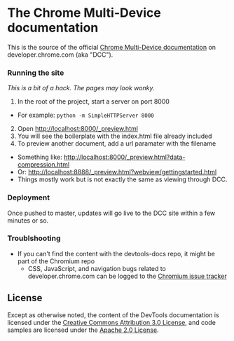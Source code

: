The Chrome Multi-Device documentation
============

This is the source of the official [Chrome Multi-Device documentation](https://developer.chrome.com/multidevice/index) on developer.chrome.com (aka "DCC").

### Running the site

_This is a bit of a hack. The pages may look wonky._

1. In the root of the project, start a server on port 8000
  * For example: `python -m SimpleHTTPServer 8000`
2. Open [http://localhost:8000/_preview.html](http://localhost:8000/_preview.html)
3. You will see the boilerplate with the index.html file already included
4. To preview another document, add a url paramater with the filename
  * Something like: [http://localhost:8000/_preview.html?data-compression.html](http://localhost:8000/_preview.html?data-compression.html)
  * Or: [http://localhost:8888/_preview.html?webview/gettingstarted.html](http://localhost:8888/_preview.html?webview/gettingstarted.html)
  * Things mostly work but is not exactly the same as viewing through DCC.

### Deployment

Once pushed to master, updates will go live to the DCC site within a few minutes or so.

### Troublshooting

* If you can't find the content with the devtools-docs repo, it might be part of the Chromium repo
  * CSS, JavaScript, and navigation bugs related to developer.chrome.com can be logged to the [Chromium issue tracker](http://crbug.com) 
  
## License

Except as otherwise noted, the content of the DevTools documentation is licensed under the [Creative Commons Attribution 3.0 License](http://creativecommons.org/licenses/by/3.0/), and code samples are licensed under the [Apache 2.0 License](http://www.apache.org/licenses/LICENSE-2.0).
